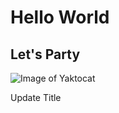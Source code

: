# Hello World
## Let's Party

![Image of Yaktocat](https://octodex.github.com/images/yaktocat.png)


















Update Title
